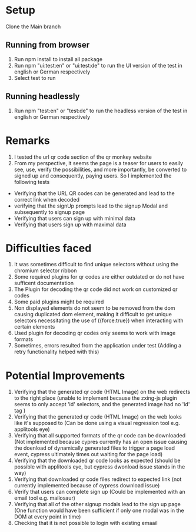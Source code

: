 # Setup

Clone the Main branch

## Running from browser

1. Run npm install to install all package
2. Run npm "ui:test:en" or "ui:test:de" to run the UI version of the test in english or German respectively
3. Select test to run

## Running headlessly

1.  Run npm "test:en" or "test:de" to run the headless version of the test in english or German respectively

# Remarks

1. I tested the url qr code section of the qr monkey website
2. From my perspective, it seems the page is a teaser for users to easily see, use, verify the possibilities, and more importantly, be converted to signed up and consequently, paying users. So I implemented the following tests

- Verifying that the URL QR codes can be generated and lead to the correct link when decoded
- verifying that the signUp prompts lead to the signup Modal and subsequently to signup page
- Verifying that users can sign up with minimal data
- Verifying that users sign up with maximal data

# Difficulties faced

1. It was sometimes difficult to find unique selectors without using the chromium selector ribbon
2. Some required plugins for qr codes are either outdated or do not have sufficent documentation
3. The Plugin for decoding the qr code did not work on customized qr codes
4. Some paid plugins might be required
5. Non displayed elements do not seem to be removed from the dom causing duplicated dom element, making it difficult to get unique selectors necessitating the use of ({force:true}) when interacting with certain elements
6. Used plugin for decoding qr codes only seems to work with image formats
7. Sometimes, errors resulted from the application under test (Adding a retry functionality helped with this)

# Potential Improvements

1. Verifying that the generated qr code (HTML Image) on the web redirects to the right place (unable to implement because the zxing-js plugin seems to only accept 'id' selectors, and the generated image had no 'id' tag )
2. Verifying that the generated qr code (HTML Image) on the web looks like it's supposed to (Can be done using a visual regression tool e.g. applitools eye)
3. Verifying that all supported formats of the qr code can be downloaded (Not implemented because cypres currently has an open issue causing the doenload of dynamically generated files to trigger a page load event, cypress ultimately times out waiting for the page load)
4. Verifying that the downloaded qr code looks as expected (should be possible with applitools eye, but cypress dwonload issue stands in the way)
5. Verifying that downloaded qr code files redirect to expected link (not currently implemented because of cypress download issue)
6. Verify that users can complete sign up (Could be implemented with an email tool e.g. mailosaur)
7. Verifying that all of the other signup modals lead to the sign up page (One function would have been sufficient if only one modal was in the DOM at every point in time)
8. Checking that it is not possible to login with existing emaail

